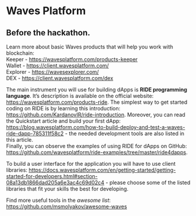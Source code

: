# Waves Platform
## Before the hackathon.

Learn more about basic Waves products that will help you work with blockchain:<br>
Keeper - https://wavesplatform.com/products-keeper <br>
Wallet - https://client.wavesplatform.com/<br>
Explorer - https://wavesexplorer.com/<br>
DEX - https://client.wavesplatform.com/dex<br>

The main instrument you will use for building dApps is <strong>RIDE programming language</strong>. It’s description is available on the official website: https://wavesplatform.com/products-ride. The simplest way to get started coding on RIDE is by learning this introduction: https://github.com/KardanovIR/ride-introduction. Moreover, you can read the Quickstart article and build your first dApp: https://blog.wavesplatform.com/how-to-build-deploy-and-test-a-waves-ride-dapp-785311f58c2 - the needed development tools are also listed in this article. <br>Finally, you can observe the examples of using RIDE for dApps on GitHub: https://github.com/wavesplatform/ride-examples/tree/master/ride4dapps.

To build a user interface for the application you will have to use client libraries: https://docs.wavesplatform.com/en/getting-started/getting-started-for-developers.html#section-08a13db1866dad205a6e3ac4c69d02c4 - please choose some of the listed libraries that fit your skills the best for developing.

Find more useful tools in the _awesome list_: https://github.com/msmolyakov/awesome-waves

